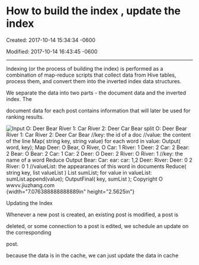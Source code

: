 # How to build the index , update the index

Created: 2017-10-14 15:34:34 -0600

Modified: 2017-10-14 16:43:45 -0600

---

Indexing (or the process of building the index) is performed as a combination of map-reduce scripts that collect data from Hive tables, process them, and convert them into the inverted index data structures.



We separate the data into two parts - the document data and the inverted index. The

document data for each post contains information that will later be used for ranking results.



![Input O: Deer Bear River 1: Car River 2: Deer Car Bear split O: Deer Bear River 1: Car River 2: Deer Car Bear //key: the id of a doc //value: the content of the line Map( string key, string value) for each word in value: Output( word, key); Map Deer: O Bear, O River, O Car: 1 River: 1 Deer: 2 Car: 2 Bear: 2 Bear: O Bear: 2 Car: 1 Car: 2 Deer: O Deer: 2 River: O River: 1 //key: the name of a word Reduce Output Bear: Car: ear: car: 1,2 Deer: River: Deer: 0 2 River: 0 1 //valueList: the appearances of this word in documents Reduce( string key, list valueList ) List sumList; for value in valueList: sumList.append(value); OutputFinal( key, sumList ); Copyright O wwvv.jiuzhang.com ](../../media/Stream^JSearch-Twitter-Search-How-to-build-the-index-,-update-the-index-image1.png){width="7.076388888888889in" height="2.5625in"}











Updating the Index



Whenever a new post is created, an existing post is modified, a post is

deleted, or some connection to a post is edited, we schedule an update on the corresponding

post.



because the data is in the cache, we can just update the data in cache

